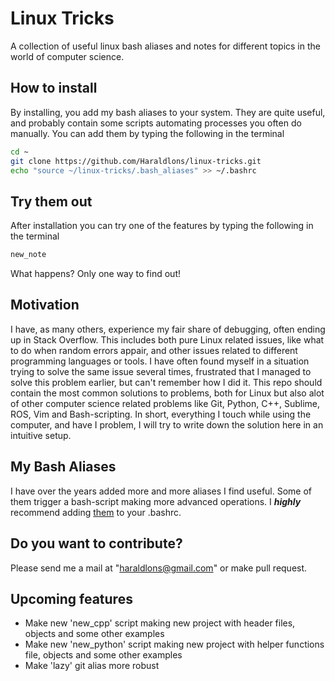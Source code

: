 # Linux Tricks
A collection of useful linux bash aliases and notes for different topics in the world of computer science.

## How to install
By installing, you add my bash aliases to your system. They are quite useful, and probably contain some scripts automating processes you often do manually. You can add them by typing the following in the terminal
```bash
cd ~
git clone https://github.com/Haraldlons/linux-tricks.git
echo "source ~/linux-tricks/.bash_aliases" >> ~/.bashrc
```
## Try them out
After installation you can try one of the features by typing the following in the terminal
```bash
new_note
```
What happens? Only one way to find out!

## Motivation
I have, as many others, experience my fair share of debugging, often ending up in Stack Overflow.
This includes both pure Linux related issues, like what to do when random errors appair, and other issues related to different programming languages or tools. I have often found myself in a situation trying to solve the same issue several times, frustrated that I managed to solve this problem earlier, but can't remember how I did it. This repo should contain the most common solutions to problems, both for Linux but also alot of other computer science related problems like Git, Python, C++, Sublime, ROS, Vim and Bash-scripting. In short, everything I touch while using the computer, and have I problem, I will try to write down the solution here in an intuitive setup.

## My Bash Aliases
I have over the years added more and more aliases I find useful. Some of them trigger a bash-script making more advanced operations. I ***highly*** recommend adding [them](https://github.com/Haraldlons/linux-tricks/blob/master/.bash_aliases) to your .bashrc.

## Do you want to contribute?
Please send me a mail at "haraldlons@gmail.com" or make pull request.

## Upcoming features
- Make new 'new_cpp' script making new project with header files, objects and some other examples
- Make new 'new_python' script making new project with helper functions file, objects and some other examples
- Make 'lazy' git alias more robust
